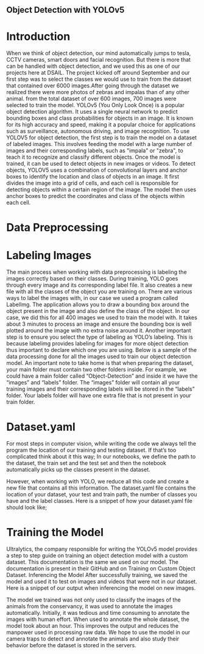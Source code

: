## Object Detection with YOLOv5 
# Introduction
When we think of object detection, our mind automatically jumps to tesla, CCTV cameras, smart doors and facial recognition. But there is more that can be handled with object detection, and we used this as one of our projects here at DSAIL. The project kicked off around September and our first step was to select the classes we would use to train from the dataset that contained over 6000 images.After  going through the dataset we realized there were more photos of zebras and impalas than of any other animal. from the total dataset of over 600 images, 700 images were selected to train the model. 
YOLOv5 (You Only Look Once) is a popular object detection algorithm. It uses a single neural network to predict bounding boxes and class probabilities for objects in an image. It is known for its high accuracy and speed, making it a popular choice for applications such as surveillance, autonomous driving, and image recognition.
To use YOLOV5 for object detection, the first step is to train the model on a dataset of labeled images. This involves feeding the model with a large number of images and their corresponding labels, such as "impala" or "zebra", to teach it to recognize and classify different objects. Once the model is trained, it can be used to detect objects in new images or videos.
To detect objects, YOLOV5 uses a combination of convolutional layers and anchor boxes to identify the location and class of objects in an image. It first divides the image into a grid of cells, and each cell is responsible for detecting objects within a certain region of the image. The model then uses anchor boxes to predict the coordinates and class of the objects within each cell.
# Data Preprocessing
# Labeling Images
The main process when working with data preprocessing is labeling the images correctly based on their classes. During training, YOLO goes through every image and its corresponding label file. It also creates a new file with all the classes of the object you are training on. There are various ways to label the images with, in our case we used a program called LabelImg. The application allows you to draw a bounding box around the object present in the image and also define the class of the object. In our case, we did this for all 400 images we used to train the model with. It takes about 3 minutes to process an image and ensure the bounding box is well plotted around the image with no extra noise around it. Another important step is to ensure you select the type of labeling as YOLO’s labeling. This is because labelimg provides labeling for images for more object detection thus important to declare which one you are using. Below is a sample of the data processing done for all the images used to train our object detection model.
An important note to take home is that when preparing the dataset, your main folder must contain two other folders inside. For example, we could have a main folder called “Object-Detection” and inside it we have the “images” and “labels” folder. The “images” folder will contain all your training images and their corresponding labels will be stored in the “labels” folder. Your labels folder will have one extra file that is not present in your train folder.
# Dataset.yaml
For most steps in  computer vision, while writing the code we always tell the program the location of our training and testing dataset. If that’s too complicated think about it this way;
In our notebooks, we define the path to the dataset, the train set and the test set and then the notebook automatically picks up the classes present in the dataset.

However, when working with YOLO, we reduce all this code and create a new file that contains all this information. The dataset.yaml file contains the location of your dataset, your test and train path, the number of classes you have and the label classes. Here is a snippet of how your dataset.yaml file should look like;

# Training the Model
Ultralytics, the company responsible for writing the YOLOv5 model provides a step to step guide on training an object detection model with a custom dataset. This documentation is the same we used on our model. The documentation is present in their GitHub and on Training on Custom Object Dataset.
Inferencing the Model
After successfully training, we saved the model and used it to test on images and videos that were not in our dataset. Here is a snippet of our output when inferencing the model on new images.

The model we trained was not only used to classify the images of the animals from the conservancy, it was used to annotate the images automatically. Initially, it was tedious and time consuming to annotate the images with human effort. When used to annotate the whole dataset, the model took about an hour. This improves the output and reduces the manpower used in processing raw data.
We hope to use the model in our camera traps to detect and annotate the animals and also study their behavior before the dataset is stored in the servers.


